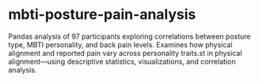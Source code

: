 # mbti-posture-pain-analysis
Pandas analysis of 97 participants exploring correlations between posture type, MBTI personality, and back pain levels. Examines how physical alignment and reported pain vary across personality traits.st in physical alignment—using descriptive statistics, visualizations, and correlation analysis.
